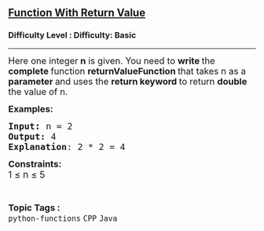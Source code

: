<h2><a href="https://www.geeksforgeeks.org/problems/function-with-return-value/1?page=1&category=Java&status=unsolved&sortBy=submissions">Function With Return Value</a></h2><h3>Difficulty Level : Difficulty: Basic</h3><hr><div class="problems_problem_content__Xm_eO"><p><span style="font-size: 18px;">Here one integer<strong> n</strong> is given. You need to <strong>write </strong>the <strong>complete </strong>function <strong>returnValueFunction </strong>that takes n as a <strong>parameter </strong>and uses the <strong>return keyword </strong>to return <strong>double </strong>the value of n.</span></p>
<p><span style="font-size: 18px;"><strong>Examples:</strong></span><span style="font-size: 18px;"><strong> </strong></span></p>
<pre><span style="font-size: 18px;"><strong>Input</strong></span><span style="font-size: 14pt;"><strong>: </strong></span><span style="font-size: 18px;">n = 2
<strong>Output:</strong> 4
<strong>Explanation</strong>: 2 * 2 = 4</span></pre>
<p><span style="font-size: 18px;"><strong>Constraints:</strong><br>1 </span><span style="font-size: 14pt;">≤ n ≤ 5</span></p></div><br><p><span style=font-size:18px><strong>Topic Tags : </strong><br><code>python-functions</code>&nbsp;<code>CPP</code>&nbsp;<code>Java</code>&nbsp;